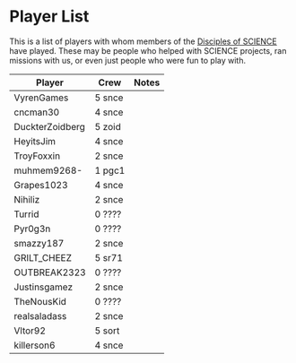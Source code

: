 # Player List

This is a list of players with whom members of the [Disciples of SCIENCE](https://socialclub.rockstargames.com/crew/disciples_of_science) have played. These may be people who helped with SCIENCE projects, ran missions with us, or even just people who were fun to play with. 

|            Player            |               Crew               | Notes |
|------------------------------|----------------------------------|-------|
| <span>VyrenGames</span>      | <span class="crew">5 snce</span> |       |
| <span>cncman30</span>        | <span class="crew">4 snce</span> |       |
| <span>DuckterZoidberg</span> | <span class="crew">5 zoid</span> |       |
| <span>HeyitsJim</span>       | <span class="crew">4 snce</span> |       |
| <span>TroyFoxxin</span>      | <span class="crew">2 snce</span> |       |
| <span>muhmem9268-</span>     | <span class="crew">1 pgc1</span> |       |
| <span>Grapes1023</span>      | <span class="crew">4 snce</span> |       |
| <span>Nihiliz</span>         | <span class="crew">2 snce</span> |       |
| <span>Turrid</span>          | <span class="crew">0 ????</span> |       |
| <span>Pyr0g3n</span>         | <span class="crew">0 ????</span> |       |
| <span>smazzy187</span>       | <span class="crew">2 snce</span> |       |
| <span>GRILT_CHEEZ</span>     | <span class="crew">5 sr71</span> |       |
| <span>OUTBREAK2323</span>    | <span class="crew">0 ????</span> |       |
| <span>Justinsgamez</span>    | <span class="crew">2 snce</span> |       |
| <span>TheNousKid</span>      | <span class="crew">0 ????</span> |       |
| <span>realsaladass</span>    | <span class="crew">2 snce</span> |       |
| <span>Vltor92</span>         | <span class="crew">5 sort</span> |       |
| <span>killerson6</span>      | <span class="crew">4 snce</span> |       |